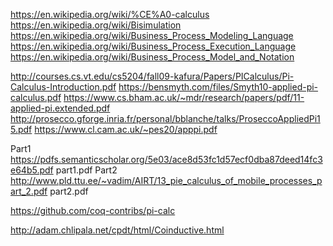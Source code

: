 https://en.wikipedia.org/wiki/%CE%A0-calculus
https://en.wikipedia.org/wiki/Bisimulation
https://en.wikipedia.org/wiki/Business_Process_Modeling_Language
https://en.wikipedia.org/wiki/Business_Process_Execution_Language
https://en.wikipedia.org/wiki/Business_Process_Model_and_Notation

http://courses.cs.vt.edu/cs5204/fall09-kafura/Papers/PICalculus/Pi-Calculus-Introduction.pdf
https://bensmyth.com/files/Smyth10-applied-pi-calculus.pdf
https://www.cs.bham.ac.uk/~mdr/research/papers/pdf/11-applied-pi.extended.pdf
http://prosecco.gforge.inria.fr/personal/bblanche/talks/ProseccoAppliedPi15.pdf
https://www.cl.cam.ac.uk/~pes20/apppi.pdf

Part1 https://pdfs.semanticscholar.org/5e03/ace8d53fc1d57ecf0dba87deed14fc3e64b5.pdf part1.pdf
Part2 http://www.pld.ttu.ee/~vadim/AIRT/13_pie_calculus_of_mobile_processes_part_2.pdf part2.pdf

https://github.com/coq-contribs/pi-calc

http://adam.chlipala.net/cpdt/html/Coinductive.html